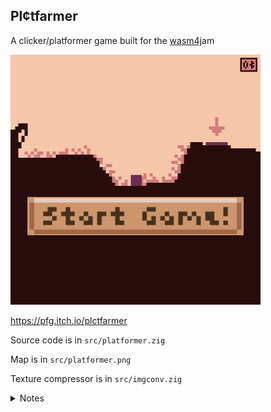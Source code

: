 ## Pl¢tfarmer

A clicker/platformer game built for the [wasm4j](https://itch.io/jam/wasm4)am

[![Play Game](src/platformer-thumbnail-playbtn.png)](https://pfg.itch.io/plctfarmer)

https://pfg.itch.io/plctfarmer

Source code is in `src/platformer.zig`

Map is in `src/platformer.png`

Texture compressor is in `src/imgconv.zig`

<details>
<summary>Notes</summary>

build watcher: `w4 watch -n`

make sure you aren't over the size limit:
`zig build -Drelease-small && ls -l zig-out/lib/cart.wasm`
(maximum is 65,536 bytes)

recommend also using wasm-opt -Oz because it got likt 50kb → 46kb

check this: `wasm-objdump zig-out/lib/cart.wasm -x -j code`

## ingconv notes

1. scale the image down to 160x160
2. https://www.imgonline.com.ua/eng/limit-color-number.php
3. imgconv image.jpg image.w4i --compress --detect-palette

## bundling

```
zig build -Drelease-small && ls -l zig-out/lib/cart.wasm && w4 bundle zig-out/lib/cart.wasm --html zig-out/lib/file.html
```

note: also use wasm-opt

## TODO:

- [x] finish up the game
  - [x] intro screen. the computer thing and a clicker game → the full game
  - [x] pause menu so you can go back out to the computer. it would be cool to
        have interactions between the game and the computer but idk
  - [x] end screen. you unlock infinite dashes + debug keys
- [ ] see how many desktop backgrounds I can fit in the cart
  - [ ] `wasm-opt -Oz --strip-producers --dce --zero-filled-memory` ← make sure
        to use this, it will make the zig output even smaller
  - [ ] see if we can go right the way up to the limit
  - [ ] oh yeah we could do that before release, why not

</details>